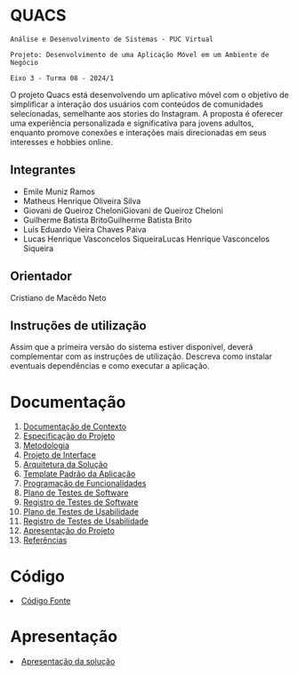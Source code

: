 # QUACS

`Análise e Desenvolvimento de Sistemas - PUC Virtual`

`Projeto: Desenvolvimento de uma Aplicação Móvel em um Ambiente de Negócio`

`Eixo 3 - Turma 08 - 2024/1`

O projeto Quacs está desenvolvendo um aplicativo móvel com o objetivo de simplificar a interação dos usuários com conteúdos de comunidades selecionadas, semelhante aos stories do Instagram. A proposta é oferecer uma experiência personalizada e significativa para jovens adultos, enquanto promove conexões e interações mais direcionadas em seus interesses e hobbies online.

## Integrantes

* Emile Muniz Ramos
* Matheus Henrique Oliveira Silva
* Giovani de Queiroz CheloniGiovani de Queiroz Cheloni
* Guilherme Batista BritoGuilherme Batista Brito
* Luís Eduardo Vieira Chaves Paiva
* Lucas Henrique Vasconcelos SiqueiraLucas Henrique Vasconcelos Siqueira

## Orientador

Cristiano de Macêdo Neto

## Instruções de utilização

Assim que a primeira versão do sistema estiver disponível, deverá complementar com as instruções de utilização. Descreva como instalar eventuais dependências e como executar a aplicação.

# Documentação

<ol>
<li><a href="docs/01-Documentação de Contexto.md"> Documentação de Contexto</a></li>
<li><a href="docs/02-Especificação do Projeto.md"> Especificação do Projeto</a></li>
<li><a href="docs/03-Metodologia.md"> Metodologia</a></li>
<li><a href="docs/04-Projeto de Interface.md"> Projeto de Interface</a></li>
<li><a href="docs/05-Arquitetura da Solução.md"> Arquitetura da Solução</a></li>
<li><a href="docs/06-Template Padrão da Aplicação.md"> Template Padrão da Aplicação</a></li>
<li><a href="docs/07-Programação de Funcionalidades.md"> Programação de Funcionalidades</a></li>
<li><a href="docs/08-Plano de Testes de Software.md"> Plano de Testes de Software</a></li>
<li><a href="docs/09-Registro de Testes de Software.md"> Registro de Testes de Software</a></li>
<li><a href="docs/10-Plano de Testes de Usabilidade.md"> Plano de Testes de Usabilidade</a></li>
<li><a href="docs/11-Registro de Testes de Usabilidade.md"> Registro de Testes de Usabilidade</a></li>
<li><a href="docs/12-Apresentação do Projeto.md"> Apresentação do Projeto</a></li>
<li><a href="docs/13-Referências.md"> Referências</a></li>
</ol>

# Código

<li><a href="src/README.md"> Código Fonte</a></li>

# Apresentação

<li><a href="presentation/README.md"> Apresentação da solução</a></li>
